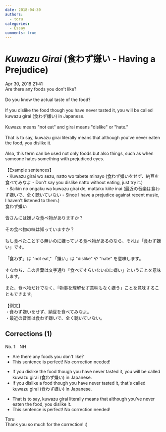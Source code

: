 ```yaml
---
date: 2018-04-30
authors:
  - toru
categories:
  - Essay
comments: true
---
```


# <strong><em>Kuwazu Girai</strong></em> (食わず嫌い - Having a Prejudice)
<div class="date">Apr 30, 2018 21:41</div>
<div id="post"><div id="body_show_ori">
Are there any foods you don't like?<br/><br/>Do you know the actual taste of the food?<br/><br/>If you dislike the food though you have never tasted it, you will be called kuwazu girai (食わず嫌い) in Japanese.<br/><br/>Kuwazu means "not eat" and girai means "dislike" or "hate."<br/><br/>That is to say, kuwazu girai literally means that although you've never eaten the food, you dislike it.<br/><br/>Also, this term can be used not only foods but also things, such as when someone hates something with prejudiced eyes.<br/><br/>【Example sentences】<br/>・Kuwazu girai wo sezu, natto wo tabete minayo (食わず嫌いをせず、納豆を食べてみなよ - Don't say you dislike natto without eating, just try it.)<br/>・Saikin no ongaku wa kuwazu girai de, mattaku kiite inai (最近の音楽は食わず嫌いで、全く聴いていない - Since I have a prejudice against recent music, I haven't listened to them.)
</div></div>

<!-- more -->

<div id="post_ja"><div id="body_show_mo">
食わず嫌い<br/><br/>皆さんには嫌いな食べ物がありますか？<br/><br/>その食べ物の味は知っていますか？<br/><br/>もし食べたことすら無いのに嫌っている食べ物があるのなら、それは「食わず嫌い」です。<br/><br/>「食わず」は "not eat," 「嫌い」は "dislike" や "hate" を意味します。<br/><br/>すなわち、この言葉は文字通り「食べてすらいないのに嫌い」ということを意味します。<br/><br/>また、食べ物だけでなく、「物事を理解せず意味もなく嫌う」ことを意味することもできます。<br/><br/>【例文】<br/>・食わず嫌いをせず、納豆を食べてみなよ。<br/>・最近の音楽は食わず嫌いで、全く聴いていない。
</div></div>

## Corrections (1)
<div id="block"><div class="first_name"> No. 1　<span class="just_name">NH</span></div><div id="block2">
<ul class="correction_field">
<li class="incorrect">Are there any foods you don't like?</li>
<li class="corrected perfect">This sentence is perfect! No correction needed!</li>
</ul>
<ul class="correction_field">
<li class="incorrect">If you dislike the food though you have never tasted it, you will be called kuwazu girai (食わず嫌い) in Japanese.</li>
<li class="corrected correct">
If you dislike a food though you have never tasted it, that's called kuwazu girai (食わず嫌い) in Japanese.
</li>
</ul>
<ul class="correction_field">
<li class="incorrect">That is to say, kuwazu girai literally means that although you've never eaten the food, you dislike it.</li>
<li class="corrected perfect">This sentence is perfect! No correction needed!</li>
</ul>
</div><div class="name"><span class="just_name">Toru</span><br>
Thank you so much for the correction! :)
</div>
</div>
